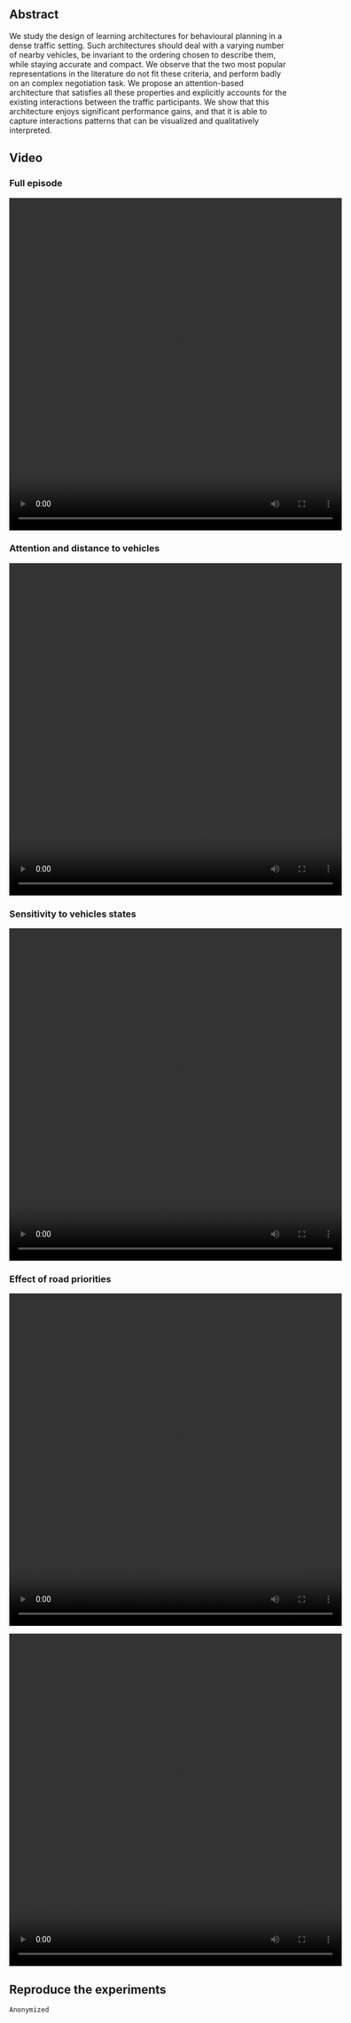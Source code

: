 ## Abstract

We study the design of learning architectures for behavioural planning in a dense traffic setting. Such architectures should deal with a varying number of nearby vehicles, be invariant to the ordering chosen to describe them, while staying accurate and compact. We observe that the two most popular representations in the literature do not fit these criteria, and perform badly on an complex negotiation task. We propose an attention-based architecture that satisfies all these properties and explicitly accounts for the existing interactions between the traffic participants. We show that this architecture enjoys significant performance gains, and that it is able to capture interactions patterns that can be visualized and qualitatively interpreted.

## Video


### Full episode
<p align="center"><video src="1_episode.mp4" width="600" height="600" controls preload></video></p>

### Attention and distance to vehicles
<p align="center"><video src="2_distance.mp4" width="600" height="600" controls preload></video></p>

### Sensitivity to vehicles states
<p align="center"><video src="3_sensitivity.mp4" width="600" height="600" controls preload></video></p>

### Effect of road priorities
<p align="center"><video src="4_priority1.mp4" width="600" height="600" controls preload></video></p>
<p align="center"><video src="4_priority2.mp4" width="600" height="600" controls preload></video></p>


## Reproduce the experiments
```Anonymized```
